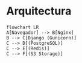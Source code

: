 # Arquitectura

```{mermaid}
flowchart LR
A[Navegador] --> B[Nginx]
B --> C[Django (Gunicorn)]
C --> D[(PostgreSQL)]
C --> E[(Redis)]
C --> F[(S3 Storage)]